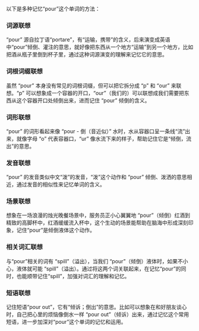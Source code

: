 以下是多种记忆“pour”这个单词的方法：

### 词源联想
“pour” 源自拉丁语“portare”，有“运输，携带”的含义，后来演变成英语中“pour”倾倒、灌注的意思，就好像把东西从一个地方“运输”到另一个地方，比如把酒从瓶子里倒到杯子里，通过这种词源演变的理解来记忆它的意思。

### 词根词缀联想
虽然 “pour” 本身没有常见的词根词缀，但可以把它拆分成 “p” 和 “our” 来联想。“p” 可以想象成一个容器的开口，“our”（我们的）可以联想成我们需要把东西从这个容器开口处倾倒出来，进而记住 “pour” 倾倒的含义。

### 词形联想
“pour” 的词形看起来像 “pour - 倒（音近似）” 水时，水从容器口呈一条线“流”出来，就像字母 “o” 代表容器口，“ur” 像水流下来的样子，帮助记住它是“倾倒，流出”的意思。

### 发音联想
“pour” 的发音类似中文“泼”的发音，“泼”这个动作和 “pour” 倾倒、泼洒的意思相近，通过发音的相似性来记忆单词的含义。

### 场景联想
想象在一场浪漫的烛光晚餐场景中，服务员正小心翼翼地 “pour”（倾倒）红酒到精致的高脚杯中，红酒缓缓流入杯中，这个生动的场景能帮助在脑海中形成深刻印象，记住“pour”是倾倒液体这个动作。

### 相关词汇联想
与“pour”相关的词有 “spill”（溢出），当我们 “pour”（倾倒）液体时，如果不小心，液体就可能 “spill”（溢出）。通过将这两个词关联起来，在记忆“pour”的同时，也能顺带记住“spill”，加强对词汇的理解和记忆。

### 短语联想
记住短语“pour out”，它有“倾诉；倒出”的意思。比如可以想象在和好朋友谈心时，自己把心里的烦恼像倒水一样 “pour out”（倾诉）出来，通过记忆这个常用短语，进一步加深对“pour”这个单词的记忆和运用。 